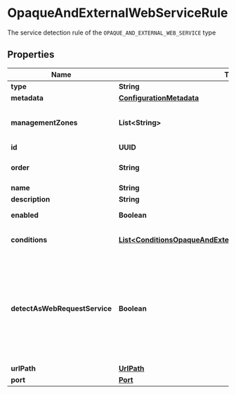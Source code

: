 

# OpaqueAndExternalWebServiceRule

The service detection rule of the `OPAQUE_AND_EXTERNAL_WEB_SERVICE` type

## Properties

| Name | Type | Description | Notes |
|------------ | ------------- | ------------- | -------------|
|**type** | **String** | The type of the service detection rule. |  |
|**metadata** | [**ConfigurationMetadata**](ConfigurationMetadata.md) |  |  [optional] |
|**managementZones** | **List&lt;String&gt;** | The management zone (specified by the ID) of the process group for which this service detection rule should be created.    You can specify only 1 management zone here. |  [optional] |
|**id** | **UUID** | The ID of the service detection rule. |  [optional] |
|**order** | **String** | The order of the rule in the rules list.    The rules are evaluated from top to bottom. The first matching rule applies. |  [optional] |
|**name** | **String** | The name of the rule. |  |
|**description** | **String** | A short description of the rule. |  [optional] |
|**enabled** | **Boolean** | The rule is enabled(&#x60;true&#x60;) or disabled (&#x60;false&#x60;). |  |
|**conditions** | [**List&lt;ConditionsOpaqueAndExternalWebServiceAttributeTypeDto&gt;**](ConditionsOpaqueAndExternalWebServiceAttributeTypeDto.md) | A list of conditions of the rule.   If several conditions are specified, the AND logic applies. |  [optional] |
|**detectAsWebRequestService** | **Boolean** | Detect the matching requests as web services (&#x60;false&#x60;) or web request services (&#x60;true&#x60;).   Setting this field to &#x60;true&#x60; prevents detecting of matching requests as opaque web services. An opaque web request service is created instead. If you need to further modify the resulting web request service, you need to create a separate rule of the &#x60;OPAQUE_AND_EXTERNAL_WEB_REQUEST&#x60; type.   Default is &#x60;false&#x60;, detecting matching requests as opaque web services. |  [optional] |
|**urlPath** | [**UrlPath**](UrlPath.md) |  |  [optional] |
|**port** | [**Port**](Port.md) |  |  [optional] |



